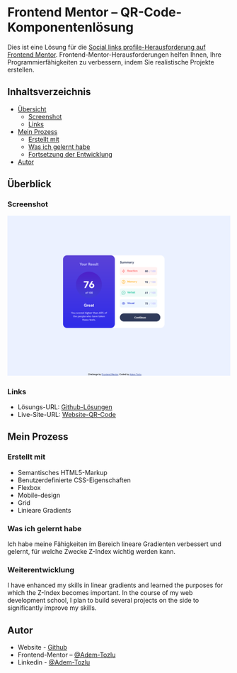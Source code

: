# Frontend Mentor – QR-Code-Komponentenlösung

Dies ist eine Lösung für die [Social links profile-Herausforderung auf Frontend Mentor](https://www.frontendmentor.io/challenges/results-summary-component-CE_K6s0maV). Frontend-Mentor-Herausforderungen helfen Ihnen, Ihre Programmierfähigkeiten zu verbessern, indem Sie realistische Projekte erstellen.

## Inhaltsverzeichnis

- [Übersicht](#übersicht)
  - [Screenshot](#screenshot)
  - [Links](#links)
- [Mein Prozess](#mein-prozess)
  - [Erstellt mit](#erstellt-mit)
  - [Was ich gelernt habe](#was-ich-gelernt-habe)
  - [Fortsetzung der Entwicklung](#weiterentwicklung)
- [Autor](#autor)




## Überblick

### Screenshot

![Screenshot](/assets/images/desktop-ansicht.png)

### Links

- Lösungs-URL: [Github-Lösungen](https://github.com/Adem-Tozlu/Frontend-Mentor-Results-summary-component)
- Live-Site-URL: [Website-QR-Code](https://frontend-mentor-results-summary-component-eta.vercel.app/)

## Mein Prozess

### Erstellt mit


- Semantisches HTML5-Markup
- Benutzerdefinierte CSS-Eigenschaften
- Flexbox
- Mobile-design
- Grid
- Linieare Gradients


### Was ich gelernt habe

Ich habe meine Fähigkeiten im Bereich lineare Gradienten verbessert und gelernt, für welche Zwecke Z-Index wichtig werden kann.


### Weiterentwicklung

I have enhanced my skills in linear gradients and learned the purposes for which the Z-Index becomes important. In the course of my web development school, I plan to build several projects on the side to significantly improve my skills.

## Autor

- Website - [Github](https://github.com/Adem-Tozlu)
- Frontend-Mentor – [@Adem-Tozlu](https://www.frontendmentor.io/profile/Adem-Tozlu)
- Linkedin - [@Adem-Tozlu](https://www.linkedin.com/in/adem-tozlu-8906b52a5)